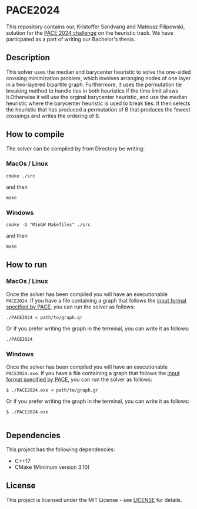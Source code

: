 # PACE2024

This repository contains our, Kristoffer Sandvang and Mateusz Filipowski, solution for the [PACE 2024 challenge](https://pacechallenge.org/2024/) on the heuristic track.
We have particpated as a part of writing our Bachelor's thesis.

## Description

This solver uses the median and barycenter heuristic to solve the one-sided crossing minimization problem, which involves arranging nodes of one layer in a two-layered bipartite graph. Furthermore, it uses the permutation tie breaking method to handle ties in both heuristics if the time limit allows it.Otherwise it will use the orginal barycenter heuristic, and use the median heuristic where the barycenter heuristic is used to break ties. It then selects the heuristic that has produced a permutation of B that produces the fewest crossings and writes the ordering of B.

## How to compile

The solver can be compiled by from Directory be writing:

### MacOs / Linux
```
cmake ./src
```

and then

```
make
```

### Windows 

```
cmake -G "MinGW Makefiles" ./src
```

and then

```
make
```


## How to run

### MacOs / Linux
Once the solver has been compiled you will have an executionable `PACE2024`. If you have a file containing a graph that follows the [input format specified by PACE](https://pacechallenge.org/2024/io/), you can run the solver as follows:

```
./PACE2024 < path/to/graph.gr
```

Or if you prefer writing the graph in the terminal, you can write it as follows:

```
./PACE2024
```

### Windows
Once the solver has been compiled you will have an executionable `PACE2024.exe`. If you have a file containing a graph that follows the [input format specified by PACE](https://pacechallenge.org/2024/io/), you can run the solver as follows:

```
$ ./PACE2024.exe < path/to/graph.gr
```

Or if you prefer writing the graph in the terminal, you can write it as follows:

```
$ ./PACE2024.exe
   
```

## Dependencies 
This project has the following dependencies:
- C++17
- CMake (Minimum version 3.10)

## License
This project is licensed under the MIT License - see [LICENSE](LICENSE) for details.

